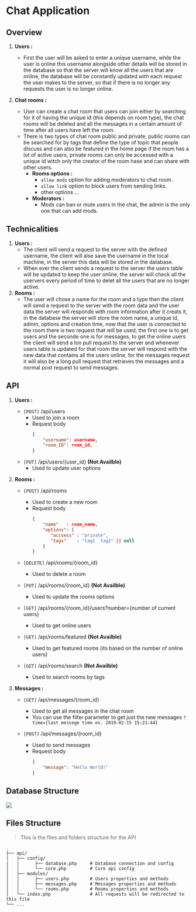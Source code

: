 # Chat Application

## Overview

1. **Users :**
	- First the user will be asked to enter a unique username, while the user is online this username alongside other details will be stored in the database so that the server will know all the users that are online, the database will be constantly updated with each request the user makes to the server, so that if there is no longer any requests the user is no longer online. 
	 
2. **Chat rooms :**
	- User can create a chat room that users can join either by searching for it of having the unique id (this depends on room type), the chat rooms will be deleted and all the messages in a certain amount of time after all users have left the room.
	- There is two types of chat room public and private, public rooms can be searched for by tags that define the type of topic that people discuss and can also be featured in the home page if the room has a lot of active users, private rooms can only be accessed with a unique id witch only the creator of the room hase and can share with other users.
		- **Rooms options :**
			- `allow mods` option for adding moderators to chat room.
			- `allow link` option to block users from sending links.
			- other options ... 
		- **Moderators :**
			- Mods can ban or mute users in the chat, the admin is the only one that can add mods. 

## Technicalities

1. **Users :**
	- The client will send a request to the server with the defined username, the client will alse save the username in the local machine, in the server this data will be stored in the 
database.
	- When ever the client sends a request to the server the 
users table will be updated to keep the user online, the server will check all the uservers every period of time to delet all the users that are no longer active.
2. **Rooms :**
	- The user will chose a name for the room and a type then the client will send a request to the server with the room data and the user data the server will responde with room information after it creats it, in the database the server will store the room name, a unique id, admin, options and creation time, now that the user is connected to the room there is two request that will be used, the first one is to get users and the seconde one is for messages, to get the online users the client will send a lon pull request to the server and whenever users table is updated for that room the server will respond with the new data that contains all the users online, for the messages request it will also be a long pull request that retrieves the messages and a normal post request to send messages.

## API

1. **Users :**
	- `[POST]` /api/users
		- Used to join a room
		- Request body  <br/>
			``` json
			{ 
			    "username": username,
			    "room_ID": room_id,
			}
			```
	- `[PUT]` /api/users/{user_id} **(Not Availble)**
		- Used to update user options

1. **Rooms :**
	- `[POST]` /api/rooms
		- Used to create a new room
		- Request body  <br/>
			``` json
			{ 
			    "name"   : room_name,
			    "options": {
			       "accsess" : "private",
			       "tags"    : "tag1  tag2" || null
			    }
			}
			```
	- `[DELETE]` /api/rooms/{room_id}
		- Used to delete a room
		
	- `[PUT]` /api/rooms/{room_id} **(Not Availble)**
		- Used to update the rooms options

	- `[GET]` /api/rooms/{room_id}/users?number={number of current users}
		- Used to get online users
		
	- `[GET]` /api/rooms/featured **(Not Availble)**
		- Used to get featured rooms (its based on the number of online users)

	- `[GET]` /api/rooms/search **(Not Availble)**
		- Used to search rooms by tags
		
1. **Messages :**
	- `[GET]` /api/messages/{room_id}
		- Used to get all messages in the chat room
		- You can use the filter parameter to get just the new messages 
		`?time={last messege time ex. 2019-02-15 15:21:44}`
		
	- `[POST]` /api/messages/{room_id}
		- Used to send messages
		- Request body  <br/>
			``` json
			{
				"message": "Hello World!"
			}
			```
## Database Structure

<img src="https://i.imgur.com/O3VSpVI.png" />

## Files Structure
> This is the files and folders structure for the API

    .
    ├── api/                         
    │   ├── config/
    |   |      ├── database.php     # Database connection and config
    │   │      └── core.php         # Core api config
    │   ├── modules/  
    │   │      ├── users.php        # Users properties and methods 
    │   │      ├── messages.php     # Messages properties and methods 
    │   │      └── rooms.php        # Rooms properties and methods
    │   └── index.php               # All requests will be redirected to this file
    └── ...
 
